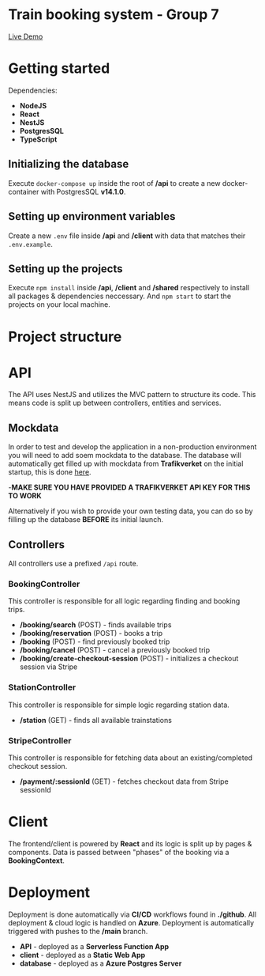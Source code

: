 # Train booking system - Group 7

[Live Demo](https://proud-island-0916a2703.azurestaticapps.net/)

# Getting started

Dependencies:

- **NodeJS**
- **React**
- **NestJS**
- **PostgresSQL**
- **TypeScript**

## Initializing the database

Execute `docker-compose up`
inside the root of **/api** to create a new docker-container with PostgresSQL **v14.1.0**.

## **Setting up environment variables**

Create a new `.env` file inside **/api** and **/client** with data that matches their `.env.example`.

## **Setting up the projects**

Execute `npm install` inside **/api**, **/client** and **/shared** respectively to install all packages & dependencies neccessary. And `npm start` to start the projects on your local machine.

# Project structure

# API

The API uses NestJS and utilizes the MVC pattern to structure its code. This means code is split up between controllers, entities and services.

## **Mockdata**

In order to test and develop the application in a non-production environment you will need to add soem mockdata to the database. The database will automatically get filled up with mockdata from **Trafikverket** on the initial startup, this is done [here](https://github.com/adambrodin/th2103-g07/blob/main/api/src/misc/train-data-importer.ts).

-**MAKE SURE YOU HAVE PROVIDED A TRAFIKVERKET API KEY FOR THIS TO WORK**

Alternatively if you wish to provide your own testing data, you can do so by filling up the database **BEFORE** its initial launch.

## **Controllers**

All controllers use a prefixed `/api` route.

### **BookingController**

This controller is responsible for all logic regarding finding and booking trips.

- **/booking/search** (POST) - finds available trips
- **/booking/reservation** (POST) - books a trip
- **/booking** (POST) - find previously booked trip
- **/booking/cancel** (POST) - cancel a previously booked trip
- **/booking/create-checkout-session** (POST) - initializes a checkout session via Stripe

### **StationController**

This controller is responsible for simple logic regarding station data.

- **/station** (GET) - finds all available trainstations

### **StripeController**

This controller is responsible for fetching data about an existing/completed checkout session.

- **/payment/:sessionId** (GET) - fetches checkout data from Stripe sessionId

# Client

The frontend/client is powered by **React** and its logic is split up by pages & components.
Data is passed between "phases" of the booking via a **BookingContext**.

# Deployment

Deployment is done automatically via **CI/CD** workflows found in **./github**. All deployment & cloud logic is handled on **Azure**. Deployment is automatically triggered with pushes to the **/main** branch.

- **API** - deployed as a **Serverless Function App**
- **client** - deployed as a **Static Web App**
- **database** - deployed as a **Azure Postgres Server**
